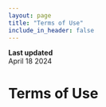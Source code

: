```yaml
---
layout: page
title: "Terms of Use"
include_in_header: false
---
```


**Last updated**  
April 18 2024

# Terms of Use
